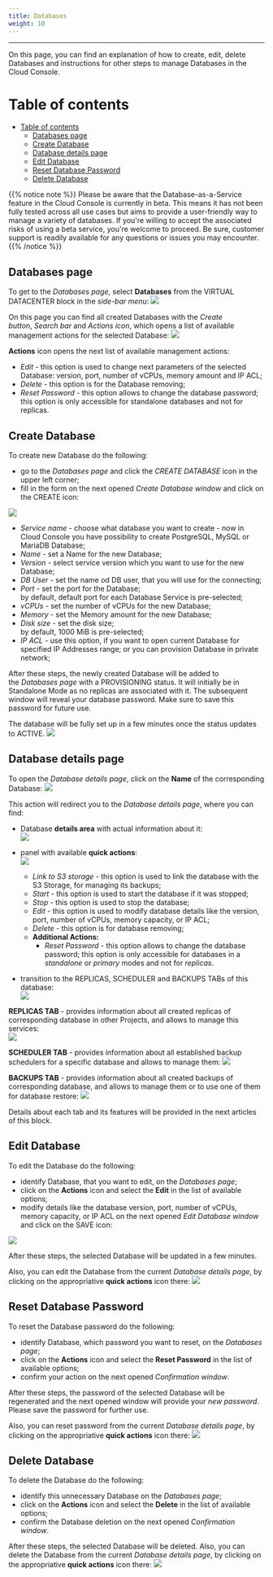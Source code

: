 ```yaml
---
title: Databases
weight: 10
---
```

___
On this page, you can find an explanation of how to create, edit, delete Databases and instructions for other steps to manage Databases in the Cloud Console.

# Table of contents
- [Table of contents](#table-of-contents)
  - [Databases page](#databases-page)
  - [Create Database](#create-database)
  - [Database details page](#database-details-page)
  - [Edit Database](#edit-database)
  - [Reset Database Password](#reset-database-password)
  - [Delete Database](#delete-database)

{{% notice note %}}
Please be aware that the Database-as-a-Service feature in the Cloud Console is currently in beta. This means it has not been fully tested across all use cases but aims to provide a user-friendly way to manage a variety of databases. If you're willing to accept the associated risks of using a beta service, you're welcome to proceed. Be sure, customer support is readily available for any questions or issues you may encounter.   
{{% /notice %}}

## Databases page
To get to the *Databases page*, select **Databases** from the VIRTUAL DATACENTER block in the *side-bar menu*:
![](../../../assets/images/databases/1.png?width=15pc&classes=border,shadow) 

On this page you can find all created Databases with the *Create button*, *Search bar* and *Actions icon*, which opens a list of available management actions for the selected Database:
![](../../../assets/images/databases/2.png?classes=border,shadow)

**Actions** icon opens the next list of available management actions:
- *Edit* - this option is used to change next parameters of the selected Database: version, port, number of vCPUs, memory amount and IP ACL;
- *Delete* - this option is for the Database removing;   
- *Reset Password* - this option allows to change the database password;  
  this option is only accessible for standalone databases and not for replicas.  

## Create Database
To create new Database do the following:
- go to the *Databases page* and click the *CREATE DATABASE* icon in the upper left corner;
- fill in the form on the next opened *Create Database window* and click on the CREATE icon:

![](../../../assets/images/databases/3.png?width=35pc&classes=border,shadow) 
  - *Service name* - choose what database you want to create - now in Cloud Console you have possibility to create PostgreSQL, MySQL or MariaDB Database;  
  - *Name* - set a Name for the new Database;  
  - *Version* - select service version which you want to use for the new Database;  
  - *DB User* - set the name od DB user, that you will use for the connecting;  
  - *Port* - set the port for the Database;    
    by default, default port for each Database Service is pre-selected;     
  - *vCPUs* - set the number of vCPUs for the new Database;  
  - *Memory* - set the Memory amount for the new Database;  
  - *Disk size* - set the disk size;  
    by default, 1000 MiB is pre-selected;    
  - *IP ACL* - use this option, if you want to open current Database for specified  IP Addresses range;
    or you can provision Database in private network;

After these steps, the newly created Database will be added to the *Databases page* with a PROVISIONING status. It will initially be in Standalone Mode as no replicas are associated with it. The subsequent window will reveal your database password. Make sure to save this password for future use.

The database will be fully set up in a few minutes once the status updates to ACTIVE.
![](../../../assets/images/databases/4.png?classes=border,shadow)

## Database details page
To open the *Database details page*, click on the **Name** of the corresponding Database:
![](../../../assets/images/databases/6.png?classes=border,shadow)

This action will redirect you to the *Database details page*, where you can find:
- Database **details area** with actual information about it:  
![](../../../assets/images/databases/7.png?width=35pc&classes=border,shadow)

- panel with available **quick actions**:   
![](../../../assets/images/databases/8.png?width=15pc&classes=border,shadow)
  - *Link to S3 storage* - this option is used to link the database with the S3 Storage, for managing its backups;  
  - *Start* - this option is used to start the database if it was stopped; 
  - *Stop* - this option is used to stop the database;
  - *Edit* - this option is used to modify database details like the version, port, number of vCPUs, memory capacity, or IP ACL;  
  - *Delete* - this option is for database removing;
  - **Additional Actions:**
    - *Reset Password* - this option allows to change the database password; this option is only accessible for databases in a *standalone* or *primary* modes and not for *replicas*. 
   
- transition to the REPLICAS, SCHEDULER and BACKUPS TABs of this database:  
![](../../../assets/images/databases/9.png?width=20pc&classes=border,shadow) 

**REPLICAS TAB** - provides information about all created replicas of corresponding database in other Projects, and allows to manage this services:   
![](../../../assets/images/databases/10.png?width=40pc&classes=border,shadow)  

**SCHEDULER TAB** - provides information about all established backup schedulers for a specific database and allows to manage them:
![](../../../assets/images/databases/27.png?width=40pc&classes=border,shadow) 

**BACKUPS TAB** - provides information about all created backups of corresponding database, and allows to manage them or to use one of them for database restore:
![](../../../assets/images/databases/26.png?width=40pc&classes=border,shadow) 

Details about each tab and its features will be provided in the next articles of this block.
## Edit Database
To edit the Database do the following:  
- identify Database, that you want to edit, on the *Databases page*;  
- click on the **Actions** icon and select the **Edit** in the list of available options;  
- modify details like the database version, port, number of vCPUs, memory capacity, or IP ACL on the next opened *Edit Database window* and click on the SAVE icon:

![](../../../assets/images/databases/5.png?width=30pc&classes=border,shadow) 

After these steps, the selected Database will be updated in a few minutes. 

Also, you can edit the Database from the current *Database details page*, by clicking on the appropriative **quick actions** icon there: 
![](../../../assets/images/databases/11.png?width=15pc&classes=border,shadow)

## Reset Database Password
To reset the Database password do the following:
- identify Database, which password you want to reset, on the *Databases page*;  
- click on the **Actions** icon and select the **Reset Password** in the list of available options;
- confirm your action on the next opened *Confirmation window*.

After these steps, the password of the selected Database will be regenerated and the next opened window will provide your *new password*. Please save the password for further use.

Also, you can reset password from the current *Database details page*, by clicking on the appropriative **quick actions** icon there: 
![](../../../assets/images/databases/12.png?width=15pc&classes=border,shadow)

## Delete Database
To delete the Database do the following:
- identify this unnecessary Database on the *Databases page*;
- click on the **Actions** icon and select the **Delete** in the list of available options;
- confirm the Database deletion on the next opened *Confirmation window*.

After these steps, the selected Database will be deleted.
Also, you can delete the Database from the current *Database details page*, by clicking on the appropriative **quick actions** icon there: 
![](../../../assets/images/databases/13.png?width=15pc&classes=border,shadow)
